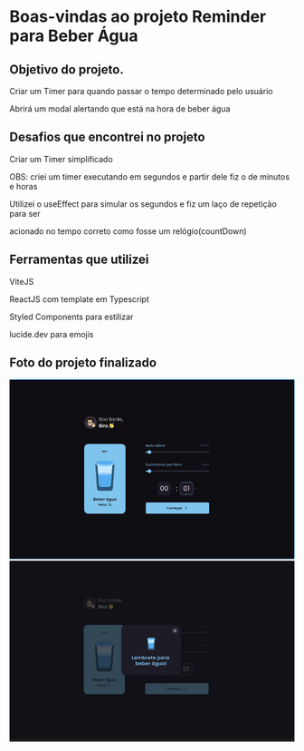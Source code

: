 <h1>Boas-vindas ao projeto Reminder para Beber Água</h1>

<h2>Objetivo do projeto.</h2>
<p>Criar um Timer para quando passar o tempo determinado pelo usuário</p>
<p>Abrirá um modal alertando que está na hora de beber água</p>

<h2>Desafios que encontrei no projeto</h2>
<p>Criar um Timer simplificado</p>
<p>OBS: criei um timer executando em segundos e partir dele fiz o de minutos e horas</p>
<p>Utilizei o useEffect para simular os segundos e fiz um laço de repetição para ser</p>
<p>acionado no tempo correto como fosse um relógio(countDown)</p>

<h2>Ferramentas que utilizei</h2>
<p>ViteJS</p>
<p>ReactJS com template em Typescript</p>
<p>Styled Components para estilizar</p>
<p>lucide.dev para emojis</p>

<h2>Foto do projeto finalizado</h2>

<img src="/src/assets/timerWater03.png"/>
<img src="/src/assets/timerWater02.png"/>